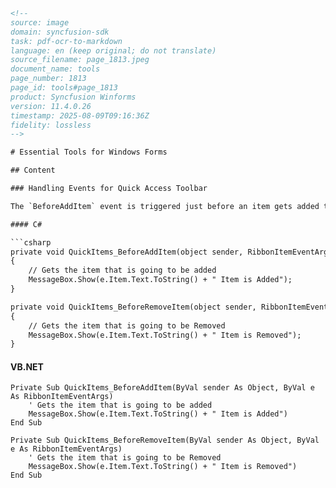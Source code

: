 ```html
<!-- 
source: image
domain: syncfusion-sdk
task: pdf-ocr-to-markdown
language: en (keep original; do not translate)
source_filename: page_1813.jpeg
document_name: tools
page_number: 1813
page_id: tools#page_1813
product: Syncfusion Winforms
version: 11.4.0.26
timestamp: 2025-08-09T09:16:36Z
fidelity: lossless
-->

# Essential Tools for Windows Forms

## Content

### Handling Events for Quick Access Toolbar

The `BeforeAddItem` event is triggered just before an item gets added to the Quick Access Toolbar. The `BeforeRemoveItem` event is triggered just before an item is removed from the Quick Access Toolbar.

#### C#

```csharp
private void QuickItems_BeforeAddItem(object sender, RibbonItemEventArgs e)
{
    // Gets the item that is going to be added
    MessageBox.Show(e.Item.Text.ToString() + " Item is Added");
}

private void QuickItems_BeforeRemoveItem(object sender, RibbonItemEventArgs e)
{
    // Gets the item that is going to be Removed
    MessageBox.Show(e.Item.Text.ToString() + " Item is Removed");
}
```

#### VB.NET

```vbnet
Private Sub QuickItems_BeforeAddItem(ByVal sender As Object, ByVal e As RibbonItemEventArgs)
    ' Gets the item that is going to be added
    MessageBox.Show(e.Item.Text.ToString() + " Item is Added")
End Sub

Private Sub QuickItems_BeforeRemoveItem(ByVal sender As Object, ByVal e As RibbonItemEventArgs)
    ' Gets the item that is going to be Removed
    MessageBox.Show(e.Item.Text.ToString() + " Item is Removed")
End Sub
```

<!-- tags: [Syncfusion Winforms, RibbonItemEventArgs, Quick Access Toolbar, Event Handling] keywords: [RibbonItemEventArgs, BeforeAddItem, BeforeRemoveItem, Quick Access Toolbar, Event, MessageBox] -->
```